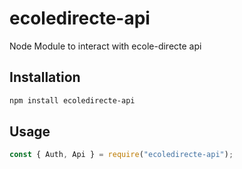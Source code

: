 # ecoledirecte-api
 Node Module to interact with ecole-directe api

## Installation

```bash
npm install ecoledirecte-api
```

## Usage

```javascript
const { Auth, Api } = require("ecoledirecte-api");
```
